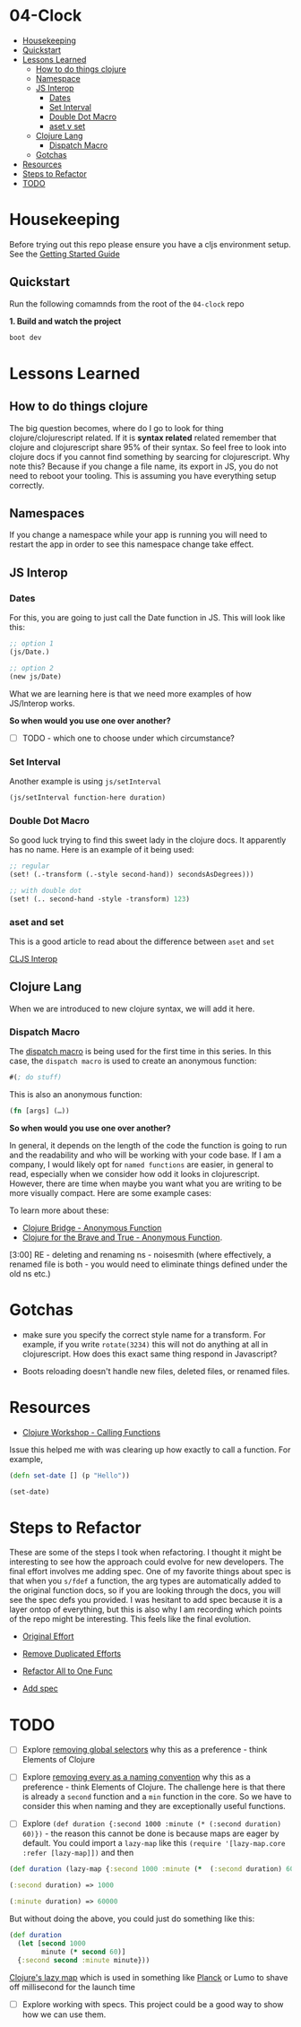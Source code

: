 # 04-Clock

* [Housekeeping](#housekeepings)
* [Quickstart](#quickstart)
* [Lessons Learned](#lessons-learned)
  * [How to do things clojure](#how-to-do-things-in-clojure)
  * [Namespace](#namespaces)
  * [JS Interop](#js-interop)
    * [Dates](#dates)
    * [Set Interval](#set-interval)
    * [Double Dot Macro](#double-dot-macro)
    * [aset v set](#aset-v-set)
  * [Clojure Lang](#clojure-lang)
    * [Dispatch Macro](#dispatch-macro)
  * [Gotchas](#gotchas)
* [Resources](#resources)
* [Steps to Refactor](#steps-to-refactor)
* [TODO](todo)

# Housekeeping

Before trying out this repo please ensure you have a cljs environment setup. See the [Getting Started Guide](https://github.com/tkjone/clojurescript-30#getting-started)

## Quickstart

Run the following comamnds from the root of the `04-clock` repo

**1. Build and watch the project**

```bash
boot dev
```

# Lessons Learned

## How to do things clojure

The big question becomes, where do I go to look for thing clojure/clojurescript related. If it is **syntax related** related remember that clojure and clojurescript share 95% of their syntax. So feel free to look into clojure docs if you cannot find something by searcing for clojurescript. Why note this? Because if you change a file name, its export in JS, you do not need to reboot your tooling. This is assuming you have everything setup correctly.

## Namespaces

If you change a namespace while your app is running you will need to restart the app in order to see this namespace change take effect.

## JS Interop

### Dates

For this, you are going to just call the Date function in JS. This will look like this:

```clojure
;; option 1
(js/Date.)

;; option 2
(new js/Date)
```

What we are learning here is that we need more examples of how JS/Interop works.

**So when would you use one over another?**

* [ ] TODO - which one to choose under which circumstance?

### Set Interval

Another example is using `js/setInterval`

```clojure
(js/setInterval function-here duration)
```

### Double Dot Macro

So good luck trying to find this sweet lady in the clojure docs. It apparently has no name. Here is an example of it being used:

```clojure
;; regular
(set! (.-transform (.-style second-hand)) secondsAsDegrees)))

;; with double dot
(set! (.. second-hand -style -transform) 123)
```

### aset and set

This is a good article to read about the difference between `aset` and `set`

[CLJS Interop](http://www.spacjer.com/blog/2014/09/12/clojurescript-javascript-interop/)

## Clojure Lang

When we are introduced to new clojure syntax, we will add it here.

### Dispatch Macro

The [dispatch macro](https://clojure.org/reference/reader) is being used for the first time in this series. In this case, the `dispatch macro` is used to create an anonymous function:

```clojure
#(; do stuff)
```

This is also an anonymous function:

```clojure
(fn [args] (…​))
```

**So when would you use one over another?**

In general, it depends on the length of the code the function is going to run and the readability and who will be working with your code base. If I am a company, I would likely opt for `named functions` are easier, in general to read, especially when we consider how odd it looks in clojurescript. However, there are time when maybe you want what you are writing to be more visually compact. Here are some example cases:

To learn more about these:

* [Clojure Bridge - Anonymous Function](https://clojurebridge.github.io/community-docs/docs/clojure/anonymous-function/)
* [Clojure for the Brave and True - Anonymous Function](https://www.braveclojure.com/do-things/#3_4__Anonymous_Functions).

[3:00] RE - deleting and renaming ns - noisesmith
(where effectively, a renamed file is both - you would need to eliminate things defined under the old ns etc.)

# Gotchas

* make sure you specify the correct style name for a transform. For example, if you write `rotate(3234)` this will not do anything at all in clojurescript. How does this exact same thing respond in Javascript?

* Boots reloading doesn't handle new files, deleted files, or renamed files.

# Resources

* [Clojure Workshop - Calling Functions](https://practicalli.github.io/clojure/defining-behaviour-with-functions/calling-functions.html)

Issue this helped me with was clearing up how exactly to call a function. For example,

```clojure
(defn set-date [] (p "Hello"))

(set-date)
```

# Steps to Refactor

These are some of the steps I took when refactoring. I thought it might be interesting to see how the approach could evolve for new developers. The final effort involves me adding spec. One of my favorite things about spec is that when you `s/fdef` a function, the arg types are automatically added to the original function docs, so if you are looking through the docs, you will see the spec defs you provided. I was hesitant to add spec because it is a layer ontop of everything, but this is also why I am recording which points of the repo might be interesting. This feels like the final evolution.

* [Original Effort](https://github.com/tkjone/clojurescript-30/commit/d8b394f35c2caa486369cf0aa1e35c26d669eac4)

* [Remove Duplicated Efforts](https://github.com/tkjone/clojurescript-30/commit/de985ac48d752ec8b53bae6f232c0e31bc610045)

* [Refactor All to One Func](https://github.com/tkjone/clojurescript-30/commit/7609058eff1b878f3a40c4aee5ac4af1b24b61dc)

* [Add spec](https://github.com/tkjone/clojurescript-30/blob/master/04-clock/src/app/core.cljs)

# TODO

* [ ] Explore [removing global selectors](https://github.com/tkjone/clojurescript-30/commit/258fe316c67f148838968be27a5f34714811d3eb) why this as a preference - think Elements of Clojure

* [ ] Explore [removing every as a naming convention](https://github.com/tkjone/clojurescript-30/commit/a729df45af03eae673af46fbf03cd8304102e8cd) why this as a preference - think Elements of Clojure. The challenge here is that there is already a `second` function and a `min` function in the core. So we have to consider this when naming and they are exceptionally useful functions.

* [ ] Explore `(def duration {:second 1000 :minute (* (:second duration) 60)})` - the reason this cannot be done is because maps are eager by default. You could import a `lazy-map` like this `(require '[lazy-map.core :refer [lazy-map]])` and then

```clojure
(def duration (lazy-map {:second 1000 :minute (*  (:second duration) 60)}))

(:second duration) => 1000

(:minute duration) => 60000
```

But without doing the above, you could just do something like this:

```clojure
(def duration
  (let [second 1000
        minute (* second 60)]
  {:second second :minute minute}))
```

[Clojure's lazy map](https://github.com/Malabarba/lazy-map-clojure) which is used in something like [Planck](https://github.com/mfikes/planck/blob/master/planck-cljs/src/planck/repl.cljs#L215) or Lumo to shave off millisecond for the launch time

* [ ] Explore working with specs. This project could be a good way to show how we can use them.
